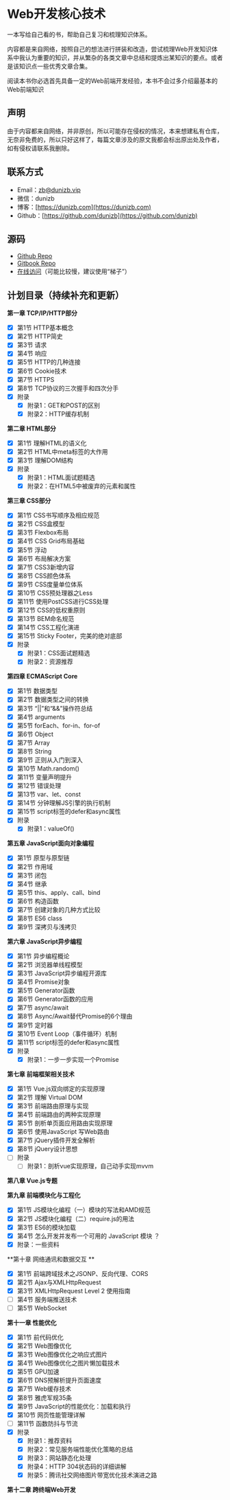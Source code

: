 # Web开发核心技术

一本写给自己看的书，帮助自己复习和梳理知识体系。

内容都是来自网络，按照自己的想法进行拼装和改造，尝试梳理Web开发知识体系中我认为重要的知识，并从繁杂的各类文章中总结和提炼出某知识的要点。或者是该知识点一些优秀文章合集。

阅读本书你必选首先具备一定的Web前端开发经验，本书不会过多介绍最基本的Web前端知识

## 声明

由于内容都来自网络，并非原创，所以可能存在侵权的情况，本来想建私有仓库，无奈非免费的，所以只好这样了，每篇文章涉及的原文我都会标出原出处及作者，如有侵权请联系我删除。

## 联系方式

* Email：[zb@dunizb.vip](mailto:zb@dunizb.vip)
* 微信：dunizb
* 博客：[https://dunizb.com](https://dunizb.com)
* Github：[https://github.com/dunizb](https://github.com/dunizb)

## 源码

* [Github Repo](https://github.com/dunizb/web-dev-core-tech)
* [Gitbook Repo](https://www.gitbook.com/book/dunizb/web-dev-core-tech)
* [在线访问](https://webdev.dunizb.vip)（可能比较慢，建议使用“梯子”）

## 计划目录（持续补充和更新）

**第一章 TCP/IP/HTTP部分**

* [x] 第1节 HTTP基本概念
* [x] 第2节 HTTP简史
* [x] 第3节 请求
* [x] 第4节 响应
* [x] 第5节 HTTP的几种连接
* [x] 第6节 Cookie技术
* [x] 第7节 HTTPS
* [x] 第8节 TCP协议的三次握手和四次分手
* [x] 附录
  * [x] 附录1：GET和POST的区别
  * [x] 附录2：HTTP缓存机制

**第二章 HTML部分**

* [x] 第1节 理解HTML的语义化
* [x] 第2节 HTML中meta标签的大作用
* [x] 第3节 理解DOM结构
* [x] 附录
  * [x] 附录1：HTML面试题精选
  * [x] 附录2：在HTML5中被废弃的元素和属性

**第三章 CSS部分**

* [x] 第1节 CSS书写顺序及相应规范
* [x] 第2节 CSS盒模型
* [x] 第3节 Flexbox布局
* [x] 第4节 CSS Grid布局基础
* [x] 第5节 浮动
* [x] 第6节 布局解决方案
* [x] 第7节 CSS3新增内容
* [x] 第8节 CSS颜色体系
* [x] 第9节 CSS度量单位体系
* [x] 第10节 CSS预处理器之Less
* [x] 第11节 使用PostCSS进行CSS处理
* [x] 第12节 CSS的低权重原则
* [x] 第13节 BEM命名规范
* [x] 第14节 CSS工程化演进
* [x] 第15节 Sticky Footer，完美的绝对底部
* [x] 附录
  * [x] 附录1：CSS面试题精选
  * [x] 附录2：资源推荐

**第四章 ECMAScript Core**

* [x] 第1节 数据类型
* [x] 第2节 数据类型之间的转换
* [x] 第3节 “\|\|”和“&&”操作符总结
* [x] 第4节 arguments
* [x] 第5节 forEach、for-in、for-of
* [x] 第6节 Object
* [x] 第7节 Array
* [x] 第8节 String
* [x] 第9节 正则从入门到深入
* [x] 第10节 Math.random\(\)
* [x] 第11节 变量声明提升
* [x] 第12节 错误处理
* [x] 第13节 var、let、const
* [x] 第14节 分钟理解JS引擎的执行机制
* [x] 第15节 script标签的defer和async属性
* [x] 附录
  * [x] 附录1：valueOf\(\)

**第五章 JavaScript面向对象编程**

* [x] 第1节 原型与原型链
* [x] 第2节 作用域
* [x] 第3节 闭包
* [x] 第4节 继承
* [x] 第5节 this、apply、call、bind
* [x] 第6节 构造函数
* [x] 第7节 创建对象的几种方式比较
* [x] 第8节 ES6 class
* [x] 第9节 深拷贝与浅拷贝

**第六章 JavaScript异步编程**

* [x] 第1节 异步编程概论
* [x] 第2节 浏览器单线程模型
* [x] 第3节 JavaScript异步编程开源库
* [x] 第4节 Promise对象
* [x] 第5节 Generator函数
* [x] 第6节 Generator函数的应用
* [x] 第7节 async/await
* [x] 第8节 Async/Await替代Promise的6个理由
* [x] 第9节 定时器
* [x] 第10节 Event Loop（事件循环）机制
* [x] 第11节 script标签的defer和async属性
* [x] 附录
  * [x] 附录1：一步一步实现一个Promise

**第七章 前端框架相关技术**

* [x] 第1节 Vue.js双向绑定的实现原理
* [x] 第2节 理解 Virtual DOM
* [x] 第3节 前端路由原理与实现
* [x] 第4节 前端路由的两种实现原理
* [x] 第5节 剖析单页面应用路由实现原理
* [x] 第6节 使用JavaScript 写Web路由
* [x] 第7节 jQuery插件开发全解析
* [x] 第8节 jQuery设计思想
* [ ] 附录
  * [ ] 附录1：剖析vue实现原理，自己动手实现mvvm

**第八章 Vue.js专题**

**第九章 前端模块化与工程化**

* [x] 第1节 JS模块化编程（一）模块的写法和AMD规范
* [x] 第2节 JS模块化编程（二）require.js的用法
* [x] 第3节 ES6的模块加载
* [x] 第4节 怎么开发并发布一个可用的 JavaScript 模块 ？
* [x] 附录：一些资料

**第十章 网络通讯和数据交互 **

* [x] 第1节 前端跨域技术之JSONP、反向代理、CORS
* [x] 第2节 Ajax与XMLHttpRequest
* [x] 第3节 XMLHttpRequest Level 2 使用指南
* [ ] 第4节 服务端推送技术
* [ ] 第5节 WebSocket

**第十一章 性能优化**

* [x] 第1节 前代码优化
* [x] 第2节 Web图像优化
* [x] 第3节 Web图像优化之响应式图片
* [x] 第4节 Web图像优化之图片懒加载技术 
* [x] 第5节 GPU加速
* [x] 第6节 DNS预解析提升页面速度
* [x] 第7节 Web缓存技术
* [x] 第8节 雅虎军规35条
* [x] 第9节 JavaScript的性能优化：加载和执行
* [x] 第10节 网页性能管理详解
* [ ] 第11节 函数防抖与节流
* [x] 附录
  * [x] 附录1：推荐资料
  * [x] 附录2：常见服务端性能优化策略的总结
  * [x] 附录3：网站静态化处理
  * [x] 附录4：HTTP 304状态码的详细讲解
  * [x] 附录5：腾讯社交网络图片带宽优化技术演进之路

**第十二章 跨终端Web开发**

